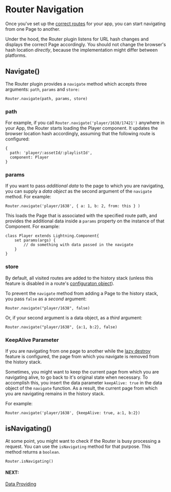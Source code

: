 # Router Navigation


Once you've set up the [correct routes](configuration.md) for your app, you can start navigating from one Page to another.


Under the hood, the Router plugin listens for URL hash changes and displays the correct Page accordingly. You should
not change the browser's hash location *directly*, because the implementation might differ between platforms.

## Navigate()


The Router plugin provides a `navigate` method which accepts three arguments: `path`, `params` and `store:`


```
Router.navigate(path, params, store)
```

### **path**


For example, if you call `Router.navigate('player/1638/17421')` anywhere in your App, the Router starts loading the Player
component. It updates the browser location hash accordingly, assuming that the following route is configured:


```
{
  path: 'player/:assetId/:playlistId',
  component: Player
}
```

### params


If you want to pass *additional data* to the page to which you are navigating, you can supply a *data object*
as the second argument of the `navigate` method. For example:


```
Router.navigate('player/1638', { a: 1, b: 2, from: this } )
```


This loads the Page that is associated with the specified route path, and provides the additional data inside
a `params` property on the instance of that Component. For example:


```
class Player extends Lightning.Component{
    set params(args) {
        // do something with data passed in the navigate
    }
}
```

### store


By default, all visited routes are added to the history stack (unless this feature is disabled in a route's [configuraton object](configuration.md#preventstorage)).


To prevent the `navigate` method from adding a Page to the history stack, you pass
`false` as a *second* argument:


```
Router.navigate("player/1638", false)
```


Or, if your second argument is a data object, as a *third* argument:


```
Router.navigate("player/1638", {a:1, b:2}, false)
```

### KeepAlive Parameter


If you are navigating from one page to another while the [lazy destroy](settings.md#lazyDestroy) feature is configured, the page from which you navigate is removed from the history stack.


Sometimes, you might want to keep the current page from which you are navigating alive, to go back to it's original state when necessary. To accomplish this, you insert the data parameter `keepAlive: true` in the data object of the `navigate` function. As a result, the current page from which you are navigating  remains in the history stack.


For example:


```
Router.navigate('player/1638', {keepAlive: true, a:1, b:2})
```

## isNavigating()


At some point, you might want to check if the Router is busy processing a request. You can use the `isNavigating` method for that purpose. This method returns a `boolean`.


```
Router.isNavigating()
```

#### NEXT:
[Data Providing](dataproviding.md)